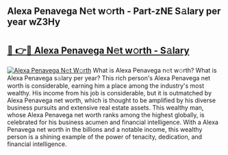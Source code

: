 ## Alexa Penavega N𝚎t w𝚘rth - Part-zNE S𝚊lary per year wZ3Hy

# <h2><a href="http://gc3xini.nevu.top/?p=Alexa+Penavega">🔗 👉🔴 Alexa Penavega N𝚎t w𝚘rth - S𝚊lary</a></h2>

[![Alexa Penavega N𝚎t W𝚘rth](https://i.imgur.com/Oavwk0R.jpeg)](http://gc3xini.nevu.top/?p=Alexa+Penavega)
What is Alexa Penavega n𝚎t w𝚘rth? What is Alexa Penavega s𝚊lary per year?
This rich person's Alexa Penavega net worth is considerable, earning him a place among the industry's most wealthy. His income from his job is considerable, but it is outmatched by Alexa Penavega net worth, which is thought to be amplified by his diverse business pursuits and extensive real estate assets. This wealthy man, whose Alexa Penavega net worth ranks among the highest globally, is celebrated for his business acumen and financial intelligence. With a Alexa Penavega net worth in the billions and a notable income, this wealthy person is a shining example of the power of tenacity, dedication, and financial intelligence.
